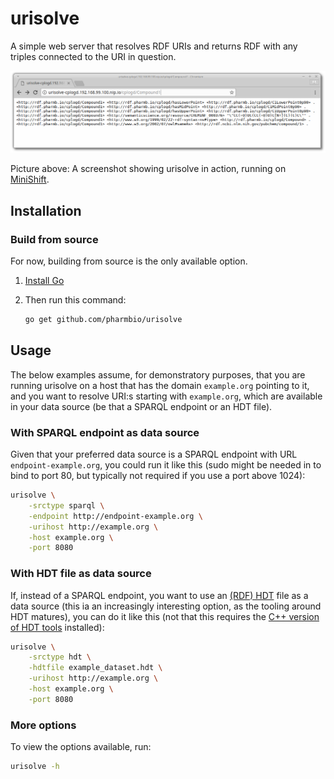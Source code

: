 # urisolve

A simple web server that resolves RDF URIs and returns RDF with any triples
connected to the URI in question.

![Screenshot](urisolve-screenshot.png)

Picture above: A screenshot showing urisolve in action, running on [MiniShift](https://github.com/MiniShift/minishift).

## Installation

### Build from source

For now, building from source is the only available option.

1. [Install Go](https://golang.org/doc/install)
2. Then run this command:

   ```bash
   go get github.com/pharmbio/urisolve
   ```

## Usage

The below examples assume, for demonstratory purposes, that you are running
urisolve on a host that has the domain `example.org` pointing to it, and you
want to resolve URI:s starting with `example.org`, which are available in your
data source (be that a SPARQL endpoint or an HDT file).

### With SPARQL endpoint as data source

Given that your preferred data source is a SPARQL endpoint with URL
`endpoint-example.org`, you could run it like this (sudo might be needed in
to bind to port 80, but typically not required if you use a port above 1024):

```bash
urisolve \
    -srctype sparql \
    -endpoint http://endpoint-example.org \
    -urihost http://example.org \
    -host example.org \
    -port 8080
```

### With HDT file as data source

If, instead of a SPARQL endpoint, you want to use an [(RDF) HDT](http://www.rdfhdt.org)
file as a data source (this ia an increasingly interesting option, as the
tooling around HDT matures), you can do it like this (not that this requires
the [C++ version of HDT tools](https://github.com/rdfhdt/hdt-cpp) installed):

```bash
urisolve \
    -srctype hdt \
    -hdtfile example_dataset.hdt \
    -urihost http://example.org \
    -host example.org \
    -port 8080
```

### More options

To view the options available, run:

```bash
urisolve -h
```
